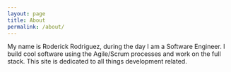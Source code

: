 ```yaml
---
layout: page
title: About
permalink: /about/
---
```



My name is Roderick Rodriguez, during the day I am a Software Engineer. I build cool software using the Agile/Scrum processes and work on the full stack.  This site is dedicated to all things development related.

